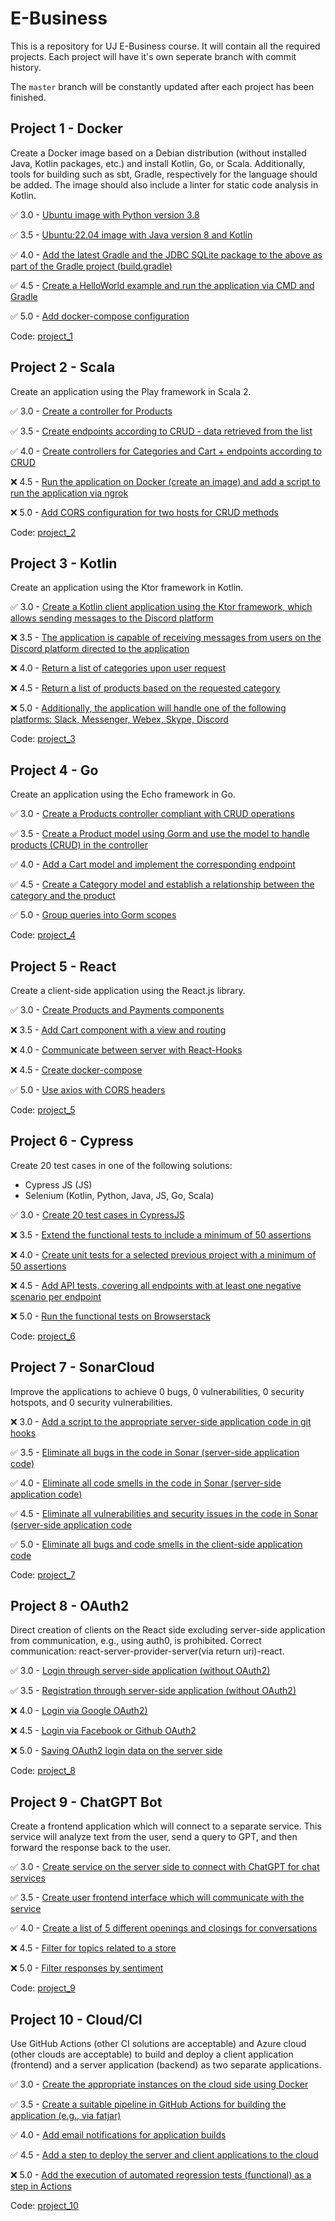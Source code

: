 # E-Business

This is a repository for UJ E-Business course. It will contain all the required projects. Each project will have it's own seperate branch with commit history.

The `master` branch will be constantly updated after each project has been finished.

## Project 1 - Docker

Create a Docker image based on a Debian distribution (without installed Java, Kotlin packages, etc.) and install Kotlin, Go, or Scala. Additionally, tools for building such as sbt, Gradle, respectively for the language should be added. The image should also include a linter for static code analysis in Kotlin.

:white_check_mark: 3.0 - [Ubuntu image with Python version 3.8](https://github.com/frieZZerr/UJ-E-Business/commit/73f0f591d315ee8b1d62a8990b99811331e92d1e)

:white_check_mark: 3.5 - [Ubuntu:22.04 image with Java version 8 and Kotlin](https://github.com/frieZZerr/UJ-E-Business/commit/1eae08f2bbd39ee78c8c51c36d17352be099e6ea)

:white_check_mark: 4.0 - [Add the latest Gradle and the JDBC SQLite package to the above as part of the Gradle project (build.gradle)](https://github.com/frieZZerr/UJ-E-Business/commit/eac1658a933c92a887b61023574033c061363b39)

:white_check_mark: 4.5 - [Create a HelloWorld example and run the application via CMD and Gradle](https://github.com/frieZZerr/UJ-E-Business/commit/224e69a4d95e45453a3bb6c5761a8035450655ab)

:white_check_mark: 5.0 - [Add docker-compose configuration](https://github.com/frieZZerr/UJ-E-Business/commit/67d3d680b5bf157f8d034b77fe38d19e8ded5a20)

Code: [project_1](https://github.com/frieZZerr/UJ-E-Business/tree/project_1)

## Project 2 - Scala

Create an application using the Play framework in Scala 2.

:white_check_mark: 3.0 - [Create a controller for Products](https://github.com/frieZZerr/UJ-E-Business/commit/8e798a98c201ae0a1561a1b6f23b1e10e7bf13a1)

:white_check_mark: 3.5 - [Create endpoints according to CRUD - data retrieved from the list](https://github.com/frieZZerr/UJ-E-Business/commit/d0bce08efa8fe680a602895b622e6ab52b52c09e)

:white_check_mark: 4.0 - [Create controllers for Categories and Cart + endpoints according to CRUD](https://github.com/frieZZerr/UJ-E-Business/commit/f5a1a760b7c72dd593af1395b6d81a7b42081325)

:x: 4.5 - [Run the application on Docker (create an image) and add a script to run the application via ngrok]()

:x: 5.0 - [Add CORS configuration for two hosts for CRUD methods]()

Code: [project_2](https://github.com/frieZZerr/UJ-E-Business/tree/project_2)

## Project 3 - Kotlin

Create an application using the Ktor framework in Kotlin.

:white_check_mark: 3.0 - [Create a Kotlin client application using the Ktor framework, which allows sending messages to the Discord platform](https://github.com/frieZZerr/UJ-E-Business/commit/691e8b85b36bc22281c1bb9d6214eef90a2df673)

:x: 3.5 - [The application is capable of receiving messages from users on the Discord platform directed to the application]()

:x: 4.0 - [Return a list of categories upon user request]()

:x: 4.5 - [Return a list of products based on the requested category]()

:x: 5.0 - [Additionally, the application will handle one of the following platforms: Slack, Messenger, Webex, Skype, Discord]()

Code: [project_3](https://github.com/frieZZerr/UJ-E-Business/tree/project_3)

## Project 4 - Go

Create an application using the Echo framework in Go.

:white_check_mark: 3.0 - [Create a Products controller compliant with CRUD operations](https://github.com/frieZZerr/UJ-E-Business/commit/25492bdbdfc306b0a1aeb6e9fc4f9534c6e67a3f)

:white_check_mark: 3.5 - [Create a Product model using Gorm and use the model to handle products (CRUD) in the controller](https://github.com/frieZZerr/UJ-E-Business/commit/25492bdbdfc306b0a1aeb6e9fc4f9534c6e67a3f)

:white_check_mark: 4.0 - [Add a Cart model and implement the corresponding endpoint](https://github.com/frieZZerr/UJ-E-Business/commit/7da6c4acf9966b994af1df02412b5e9fc4eca74d)

:white_check_mark: 4.5 - [Create a Category model and establish a relationship between the category and the product](https://github.com/frieZZerr/UJ-E-Business/commit/5f3041a6b188985e8be086aea350bfe61099bf0c)

:white_check_mark: 5.0 - [Group queries into Gorm scopes](https://github.com/frieZZerr/UJ-E-Business/commit/348c088d05789c8936bda22ddaa0a38e9f6d439b)

Code: [project_4](https://github.com/frieZZerr/UJ-E-Business/tree/project_4)

## Project 5 - React

Create a client-side application using the React.js library.

:white_check_mark: 3.0 - [Create Products and Payments components](https://github.com/frieZZerr/UJ-E-Business/commit/6be1e1d0ee59c37fb49897452d3bc40fab4422e2)

:x: 3.5 - [Add Cart component with a view and routing]()

:x: 4.0 - [Communicate between server with React-Hooks]()

:x: 4.5 - [Create docker-compose]()

:white_check_mark: 5.0 - [Use axios with CORS headers](https://github.com/frieZZerr/UJ-E-Business/commit/6be1e1d0ee59c37fb49897452d3bc40fab4422e2)

Code: [project_5](https://github.com/frieZZerr/UJ-E-Business/tree/project_5)

## Project 6 - Cypress

Create 20 test cases in one of the following solutions:

- Cypress JS (JS)
- Selenium (Kotlin, Python, Java, JS, Go, Scala)

:white_check_mark: 3.0 - [Create 20 test cases in CypressJS](https://github.com/frieZZerr/UJ-E-Business/commit/8b3854d60bd2a6e5cd5012aa2d21c0d5e2a92c3e)

:x: 3.5 - [Extend the functional tests to include a minimum of 50 assertions]()

:x: 4.0 - [Create unit tests for a selected previous project with a minimum of 50 assertions]()

:x: 4.5 - [Add API tests, covering all endpoints with at least one negative scenario per endpoint]()

:x: 5.0 - [Run the functional tests on Browserstack]()

Code: [project_6](https://github.com/frieZZerr/UJ-E-Business/tree/project_6)

## Project 7 - SonarCloud

Improve the applications to achieve 0 bugs, 0 vulnerabilities, 0 security hotspots, and 0 security vulnerabilities.

:x: 3.0 - [Add a script to the appropriate server-side application code in git hooks]()

:white_check_mark: 3.5 - [Eliminate all bugs in the code in Sonar (server-side application code)](https://github.com/frieZZerr/UJ-E-Business/commit/b4879114b3a8b54dfa21b462a308037f60bf1212)

:white_check_mark: 4.0 - [Eliminate all code smells in the code in Sonar (server-side application code)](https://github.com/frieZZerr/UJ-E-Business/commit/b4879114b3a8b54dfa21b462a308037f60bf1212)

:white_check_mark: 4.5 - [Eliminate all vulnerabilities and security issues in the code in Sonar (server-side application code](https://github.com/frieZZerr/UJ-E-Business/commit/b4879114b3a8b54dfa21b462a308037f60bf1212)

:white_check_mark: 5.0 - [Eliminate all bugs and code smells in the client-side application code](https://github.com/frieZZerr/UJ-E-Business/commit/b4879114b3a8b54dfa21b462a308037f60bf1212)

Code: [project_7](https://github.com/frieZZerr/UJ-E-Business/tree/project_7)

## Project 8 - OAuth2

Direct creation of clients on the React side excluding server-side application from communication, e.g., using auth0, is prohibited. Correct communication: react-server-provider-server(via return uri)-react.

:white_check_mark: 3.0 - [Login through server-side application (without OAuth2)](https://github.com/frieZZerr/UJ-E-Business/commit/ab0519113b6e6c548c680f7d477e0a5ec49e4d0e)

:white_check_mark: 3.5 - [Registration through server-side application (without OAuth2)](https://github.com/frieZZerr/UJ-E-Business/commit/018dcfad2b769f70142b9ab0833638a1ce9b3544)

:x: 4.0 - [Login via Google OAuth2)](https://github.com/frieZZerr/UJ-E-Business/commit/018dcfad2b769f70142b9ab0833638a1ce9b3544)

:x: 4.5 - [Login via Facebook or Github OAuth2]()

:x: 5.0 - [Saving OAuth2 login data on the server side]()

Code: [project_8](https://github.com/frieZZerr/UJ-E-Business/tree/project_8)

## Project 9 - ChatGPT Bot

Create a frontend application which will connect to a separate service. This service will analyze text from the user, send a query to GPT, and then forward the response back to the user.

:white_check_mark: 3.0 - [Create service on the server side to connect with ChatGPT for chat services](https://github.com/frieZZerr/UJ-E-Business/commit/7e96fa95cfc7e41eb871797fe0e6363e3694db28)

:white_check_mark: 3.5 - [Create user frontend interface which will communicate with the service](https://github.com/frieZZerr/UJ-E-Business/commit/7e96fa95cfc7e41eb871797fe0e6363e3694db28)

:white_check_mark: 4.0 - [Create a list of 5 different openings and closings for conversations](https://github.com/frieZZerr/UJ-E-Business/commit/7e96fa95cfc7e41eb871797fe0e6363e3694db28)

:x: 4.5 - [Filter for topics related to a store]()

:x: 5.0 - [Filter responses by sentiment]()

Code: [project_9](https://github.com/frieZZerr/UJ-E-Business/tree/project_9)

## Project 10 - Cloud/CI

Use GitHub Actions (other CI solutions are acceptable) and Azure cloud (other clouds are acceptable) to build and deploy a client application (frontend) and a server application (backend) as two separate applications.

:white_check_mark: 3.0 - [Create the appropriate instances on the cloud side using Docker](https://github.com/frieZZerr/UJ-E-Business/commit/0fd4864ff6dd03f98dab955bc446dfc90ca3d9aa)

:white_check_mark: 3.5 - [Create a suitable pipeline in GitHub Actions for building the application (e.g., via fatjar)](https://github.com/frieZZerr/UJ-E-Business/commit/0888152be8233be4d51e150cec471de5da57f773)

:white_check_mark: 4.0 - [Add email notifications for application builds](https://github.com/frieZZerr/UJ-E-Business/commit/0888152be8233be4d51e150cec471de5da57f773)

:white_check_mark: 4.5 - [Add a step to deploy the server and client applications to the cloud](https://github.com/frieZZerr/UJ-E-Business/commit/0888152be8233be4d51e150cec471de5da57f773)

:x: 5.0 - [Add the execution of automated regression tests (functional) as a step in Actions]()

Code: [project_10](https://github.com/frieZZerr/UJ-E-Business/tree/project_10)

